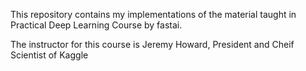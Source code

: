 This repository contains my implementations of the material taught in Practical Deep Learning Course by fastai.

The instructor for this course is Jeremy Howard, President and Cheif Scientist of Kaggle 